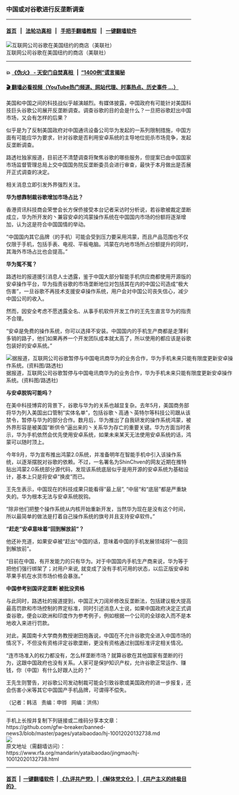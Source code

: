 ### 中国或对谷歌进行反垄断调查
------------------------

#### [首页](https://github.com/gfw-breaker/banned-news3/blob/master/README.md) &nbsp;&nbsp;|&nbsp;&nbsp; [法轮功真相](https://github.com/begood0513/basic/blob/master/README.md)  &nbsp;&nbsp;|&nbsp;&nbsp; [手把手翻墙教程](https://github.com/gfw-breaker/guides/wiki)  &nbsp;&nbsp;|&nbsp;&nbsp; [一键翻墙软件](https://github.com/gfw-breaker/nogfw/blob/master/README.md)  



<div id="headerimg">
 <img alt="互联网公司谷歌在美国纽约的商店（美联社）" src="https://www.rfa.org/mandarin/yataibaodao/jingmao/hj-10012020132738.html/hj1001f.jpg/@@images/25e6c26a-dac5-41f8-8e27-665f5fe97b9b.jpeg" title="互联网公司谷歌在美国纽约的商店（美联社）"/>
 <div id="headerimgcontents">
  <div id="headerimgcaption">
   <span>
    互联网公司谷歌在美国纽约的商店（美联社）
   </span>
   <!-- zoomattribute -->
  </div>
  <!-- headerimgcaption -->
 </div>
 <!-- headerimagecontents -->
</div>

<hr/>


#### 💥 [《伪火》 - 天安门自焚真相 ](http://158.247.195.190:10000/videos/blog/weihuo.html)&nbsp; |&nbsp; [“1400例”谎言揭秘  ](http://158.247.195.190:10000/videos/blog/jiexi1400.html)

#### [ 🎬  翻墙必看视频（YouTube热门频道、网站代理、时事热点、历史事件 ...）](https://github.com/gfw-breaker/links/blob/master/banned.md)

<div id="storytext">
 <div>
  <div class="slot_header">
  </div>
 </div>
 <p>
  美国和中国之间的科技战似乎越演越烈。有媒体披露，中国政府有可能针对美国科技巨头谷歌公司展开反垄断调查。调查谷歌的目的会是什么？一旦把谷歌赶出中国市场，又会有怎样的后果？
 </p>
 <p>
  似乎是为了反制美国政府对中国通讯设备公司华为发起的一系列限制措施，中国方面有可能应华为要求，针对谷歌是否利用安卓系统的主导地位扼杀市场竞争，发起反垄断调查。
 </p>
 <p>
  路透社独家报道，目前还不清楚调查将聚焦谷歌的哪些服务，但提案已由中国国家市场监督管理总局上交中国国务院反垄断委员会进行审查，最快于本月做出是否展开正式调查的决定。
 </p>
 <p>
  相关消息立即引发外界强烈关注。
 </p>
 <p>
 </p>
 <p>
 </p>
 <p>
  <b>
   华为想靠制裁谷歌增加市场占比？
  </b>
 </p>
 <p>
  香港资讯科技商会荣誉会长方保侨接受本台记者采访时分析说，若谷歌被裁定垄断成立，华为所开发的丶兼容安卓的鸿蒙操作系统在中国国内市场的份额将逐渐增加，认为这是符合中国国情的举动。
 </p>
 <p>
  “中国国内其它品牌（的手机）可能会受到压力要采用鸿蒙，而且产品范围也不仅仅限于手机，包括手表、电视、平板电脑。鸿蒙在内地市场所占份额提升的同时，其海外市场占比也会提高。”
 </p>
 <p>
  <b>
   华为冤不冤？
  </b>
 </p>
 <p>
  路透社的报道援引消息人士透露，鉴于中国大部分智能手机供应商都使用开源版的安卓操作平台，华为指责谷歌的市场垄断地位对包括其在内的中国公司造成“极大伤害”，一旦谷歌不再技术支援安卓操作系统，用户会对中国公司丧失信心，减少中国公司的收入。
 </p>
 <p>
  然而，因安全考虑不愿透露全名、从事手机软件开发工作的王先生直言华为的指责不合理。
 </p>
 <p>
  “安卓是免费的操作系统，你可以选择不安装。中国国内的手机生产商都是走薄利多销的路子，他们如果再养一个开发团队成本就太高了，所以使用的都应该是谷歌包装好的安卓系统。”
 </p>
 <p>
  <div class="image-inline captioned" style="width:622px;">
   <div style="width:622px;">
    <img alt="据报道，互联网公司谷歌暂停与中国电讯商华为的业务合作，华为手机未来只能有限度更新安卓操作系统。(资料图/路透社)" src="https://www.rfa.org/mandarin/yataibaodao/jingmao/hj-10012020132738.html/hj1001.jpg" title="据报道，互联网公司谷歌暂停与中国电讯商华为的业务合作，华为手机未来只能有限度更新安卓操作系统。(资料图/路透社)"/>
   </div>
   <div class="image-caption">
    <span style="width:622px;">
     据报道，互联网公司谷歌暂停与中国电讯商华为的业务合作，华为手机未来只能有限度更新安卓操作系统。(资料图/路透社)
    </span>
    <span class="copyright">
    </span>
   </div>
  </div>
 </p>
 <p>
 </p>
 <p>
  <b>
   与安卓脱钩可能吗？
  </b>
 </p>
 <p>
  在美中科技博弈的背景下，谷歌与华为的关系也越显复杂。去年5月，美国商务部将华为列入美国出口管制“实体名单”，包括谷歌丶高通丶英特尔等科技公司跟从该禁令，暂停与华为的部分合作。数月后，华为推出了自我研发的操作系统鸿蒙，被外界形容是被美国“断供令”逼出来的丶关系华为存亡的重要关键。华为方面当时表示，华为手机依然会优先使用安卓系统，如果未来某天无法使用安卓系统的话，鸿蒙可以随时顶上。
 </p>
 <p>
  今年9月，华为宣布推出鸿蒙2.0系统，并准备明年在智能手机中引入该操作系统，以逐渐摆脱对谷歌的依赖。不过，一名署名为ShinChven的网友近期在推特贴出鸿蒙2.0系统部分源代码，发现该系统底层似乎是用开源的安卓系统为基础设计，基本上只是将安卓“换皮”而已。
 </p>
 <p>
  王先生表示，中国现在的科技成果只能看得“最上层”, “中层“和“底层”都是严重缺失的。华为根本无法与安卓系统脱钩。
 </p>
 <p>
  “除非他们把整个操作系统从内核开始重新开发，当然华为现在是没有这个时间，所以最简单的做法是打着自己操作系统的旗号并且支持安卓软件。”
 </p>
 <p>
  <b>
   “赶走”安卓意味着“回到解放前”？
  </b>
 </p>
 <p>
  他还补充道，如果安卓被“赶出”中国的话，意味着中国的手机发展领域将“一夜回到解放前”。
 </p>
 <p>
  “目前在中国，有开发能力的只有华为。对于中国国内手机生产商来说，华为等于把他们强行绑架了；对用户来说, 就变成了没有手机可用的状态，以后正版安卓和苹果手机在水货市场价格会暴涨。”
 </p>
 <p>
  <b>
   中国参考别国评定垄断 被批没资格
  </b>
 </p>
 <p>
  与此同时，路透社的报道提到，中国正大刀阔斧修改反垄断法，包括建议极大提高最高罚款和市场控制的界定标准，同时引述消息人士说，如果中国政府决定正式调查谷歌，便会以欧洲和印度作为参考例子，例如根据一个公司的全球收入而不是本地收入来进行罚款。
 </p>
 <p>
  对此，美国南卡大学商务教授谢田炮轰说，中国在不允许谷歌完全进入中国市场的情况下，不但没有资格评定谷歌垄断，更没有资格通过别国标准评定相关情况。
 </p>
 <p>
  “连市场准入的权力都没有，怎么样垄断市场？就算谷歌在其他国家有垄断的行为，这跟中国政府也没有关系。人家可是保护知识产权，允许谷歌正常运作、赚钱，你（中国）有什么好跟人比的？”
 </p>
 <p>
  王先生则警告，对谷歌公司发动制裁可能会引致谷歌或美国政府的进一步报复，还会伤害小米等其它中国国产手机品牌，可谓得不偿失。
 </p>
 <p>
 </p>
 <p>
  （记者：韩洁   责编：申铧   网编：洪伟）
 </p>
</div>

<hr/>
手机上长按并复制下列链接或二维码分享本文章：<br/>
https://github.com/gfw-breaker/banned-news3/blob/master/pages/yataibaodao/hj-10012020132738.md <br/>
<a href='https://github.com/gfw-breaker/banned-news3/blob/master/pages/yataibaodao/hj-10012020132738.md'><img src='https://github.com/gfw-breaker/banned-news3/blob/master/pages/yataibaodao/hj-10012020132738.md.png'/></a> <br/>
原文地址（需翻墙访问）：https://www.rfa.org/mandarin/yataibaodao/jingmao/hj-10012020132738.html


------------------------
#### [首页](https://github.com/gfw-breaker/banned-news3/blob/master/README.md) &nbsp;|&nbsp; [一键翻墙软件](https://github.com/gfw-breaker/nogfw/blob/master/README.md) &nbsp;| [《九评共产党》](https://github.com/gfw-breaker/9ping.md/blob/master/README.md#九评之一评共产党是什么) | [《解体党文化》](https://github.com/gfw-breaker/jtdwh.md/blob/master/README.md) | [《共产主义的终极目的》](https://github.com/gfw-breaker/gczydzjmd.md/blob/master/README.md)


<img src='http://gfw-breaker.win/banned-news3/pages/yataibaodao/hj-10012020132738.md' width='0px' height='0px'/>